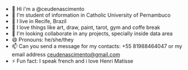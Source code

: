 - 🌱 Hi i'm a @ceudenascimento
- 👯 I'm student of information in Catholic University of Pernambuco
- 🤔 I live in Recife, Brazil
- 💬 I love things like art, draw, paint, tarot, gym and coffe break
- 💞️ I'm looking collaborate in any projects, specially inside data area
- 😄 Pronouns: he/she/they
- 📫 Can you send a message for my contacts: +55 81988464047 or my email address ceudenascimento@gmail.com
- ⚡ Fun fact: I speak french and i love Henri Matisse
